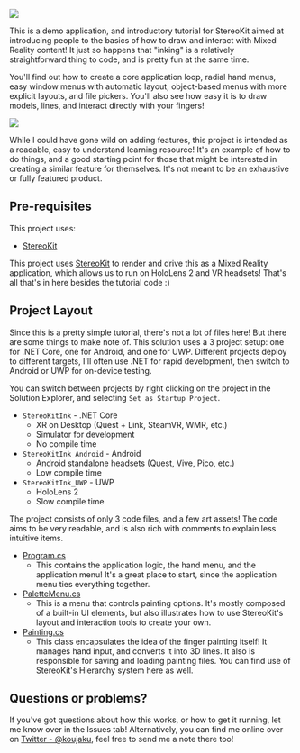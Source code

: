 ![](Assets/StereoKitInkLight.png)

This is a demo application, and introductory tutorial for StereoKit aimed at introducing people to the basics of how to draw and interact with Mixed Reality content! It just so happens that "inking" is a relatively straightforward thing to code, and is pretty fun at the same time.

You'll find out how to create a core application loop, radial hand menus, easy window menus with automatic layout, object-based menus with more explicit layouts, and file pickers. You'll also see how easy it is to draw models, lines, and interact directly with your fingers!

![](Docs/StereoKitInk.jpg)

While I could have gone wild on adding features, this project is intended as a readable, easy to understand learning resource! It's an example of how to do things, and a good starting point for those that might be interested in creating a similar feature for themselves. It's not meant to be an exhaustive or fully featured product.

## Pre-requisites

This project uses:
- [StereoKit](https://stereokit.net/Pages/Guides/Getting-Started.html)

This project uses [StereoKit](https://stereokit.net/) to render and drive this as a Mixed Reality application, which allows us to run on HoloLens 2 and VR headsets! That's all that's in here besides the tutorial code :)

## Project Layout

Since this is a pretty simple tutorial, there's not a lot of files here! But there are some things to make note of. This solution uses a 3 project setup: one for .NET Core, one for Android, and one for UWP. Different projects deploy to different targets, I'll often use .NET for rapid development, then switch to Android or UWP for on-device testing.

You can switch between projects by right clicking on the project in the Solution Explorer, and selecting `Set as Startup Project`.

- `StereoKitInk` - .NET Core
  - XR on Desktop (Quest + Link, SteamVR, WMR, etc.)
  - Simulator for development
  - No compile time
- `StereoKitInk_Android` - Android
  - Android standalone headsets (Quest, Vive, Pico, etc.)
  - Low compile time
- `StereoKitInk_UWP` - UWP
  - HoloLens 2
  - Slow compile time

The project consists of only 3 code files, and a few art assets! The code aims to be very readable, and is also rich with comments to explain less intuitive items.

- [Program.cs](Program.cs)
  - This contains the application logic, the hand menu, and the application menu! It's a great place to start, since the application menu ties everything together.
- [PaletteMenu.cs](PaletteMenu.cs)
  - This is a menu that controls painting options. It's mostly composed of a built-in UI elements, but also illustrates how to use StereoKit's layout and interaction tools to create your own.
- [Painting.cs](Painting.cs)
  - This class encapsulates the idea of the finger painting itself! It manages hand input, and converts it into 3D lines. It also is responsible for saving and loading painting files. You can find use of StereoKit's Hierarchy system here as well.

## Questions or problems?

If you've got questions about how this works, or how to get it running, let me know over in the Issues tab! Alternatively, you can find me online over on [Twitter - @koujaku](https://twitter.com/koujaku), feel free to send me a note there too!
